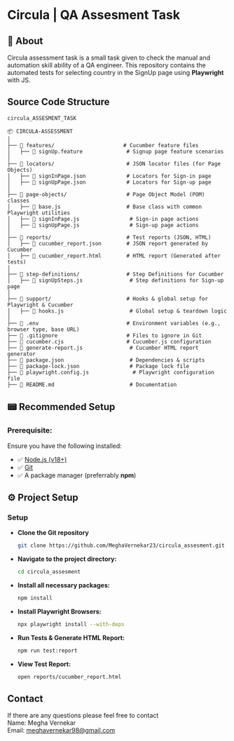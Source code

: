 # Circula | QA Assesment Task

## 📜 About

Circula assessment task is a small task given to check the manual and automation skill ability of a QA engineer. This repository contains the automated tests for selecting country in the SignUp page using **Playwright** with JS.

## Source Code Structure

```
circula_ASSESMENT_TASK

📦 CIRCULA-ASSESSMENT
│
├── 📂 features/                      # Cucumber feature files
│   ├── 📜 signUp.feature              # Signup page feature scenarios
│
├── 📂 locators/                       # JSON locator files (for Page Objects)
│   ├── 📜 signInPage.json             # Locators for Sign-in page
│   ├── 📜 signUpPage.json             # Locators for Sign-up page
│
├── 📂 page-objects/                   # Page Object Model (POM) classes
│   ├── 📜 base.js                     # Base class with common Playwright utilities
│   ├── 📜 signInPage.js                # Sign-in page actions
│   ├── 📜 signUpPage.js                # Sign-up page actions
│
├── 📂 reports/                        # Test reports (JSON, HTML)
│   ├── 📜 cucumber_report.json        # JSON report generated by Cucumber
│   ├── 📜 cucumber_report.html        # HTML report (Generated after tests)
│
├── 📂 step-definitions/               # Step Definitions for Cucumber
│   ├── 📜 signUpSteps.js               # Step definitions for Sign-up page
│
├── 📂 support/                        # Hooks & global setup for Playwright & Cucumber
│   ├── 📜 hooks.js                     # Global setup & teardown logic
│
├── 📜 .env                            # Environment variables (e.g., browser type, base URL)
├── 📜 .gitignore                      # Files to ignore in Git
├── 📜 cucumber.cjs                    # Cucumber.js configuration
├── 📜 generate-report.js               # Cucumber HTML report generator
├── 📜 package.json                     # Dependencies & scripts
├── 📜 package-lock.json                # Package lock file
├── 📜 playwright.config.js              # Playwright configuration file
├── 📜 README.md                        # Documentation

```

## 📟 Recommended Setup

### Prerequisite:

Ensure you have the following installed:
- ✅ [Node.js (v18+)](https://nodejs.org/en/)
- ✅ [Git](https://git-scm.com/)
- ✅ A package manager (preferrably **npm**)

## ⚙ Project Setup

### Setup

- **Clone the Git repository**

  ```bash
  git clone https://github.com/MeghaVernekar23/circula_assesment.git
  ```

- **Navigate to the project directory:**

  ```bash
  cd circula_assesment
  ```

- **Install all necessary packages:**

  ```bash
  npm install
  ```

- **Install Playwright Browsers:**

  ```bash
  npx playwright install --with-deps
  ```

- **Run Tests & Generate HTML Report:**

  ```bash
  npm run test:report
  ```

- **View Test Report:**

  ```bash
  open reports/cucumber_report.html
  ```

## Contact

If there are any questions please feel free to contact <br/>
Name: Megha Vernekar <br/>
Email: meghavernekar98@gmail.com